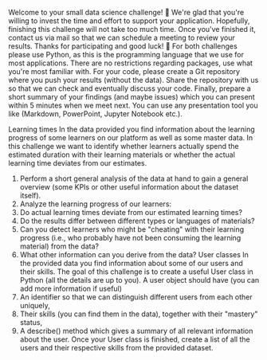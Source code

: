 Welcome to your small data science challenge! 👋 We're glad that you're willing to invest the time and effort to support your application. Hopefully, finishing this challenge will not take too much time. Once you've finished it, contact us via mail so that we can schedule a meeting to review your results. Thanks for participating and good luck! 🙂
For both challenges please use Python, as this is the programming language that we use for most applications. There are no restrictions regarding packages, use what you're most familiar with. For your code, please create a Git repository where you push your results (without the data). Share the repository with us so that we can check and eventually discuss your code. Finally, prepare a short summary of your findings (and maybe issues) which you can present within 5 minutes when we meet next. You can use any presentation tool you like (Markdown, PowerPoint, Jupyter Notebook etc.).

Learning times
In the data provided you find information about the learning progress of some learners on our platform as well as some master data. In this challenge we want to identify whether learners actually spend the estimated duration with their learning materials or whether the actual learning time deviates from our estimates.
1.	Perform a short general analysis of the data at hand to gain a general overview (some KPIs or other useful information about the dataset itself).
2.	Analyze the learning progress of our learners: 
1.	Do actual learning times deviate from our estimated learning times?
2.	Do the results differ between different types or languages of materials?
3.	Can you detect learners who might be "cheating" with their learning progress (i.e., who probably have not been consuming the learning material) from the data?
3.	What other information can you derive from the data?
User classes
In the provided data you find information about some of our users and their skills. The goal of this challenge is to create a useful User class in Python (all the details are up to you). A user object should have (you can add more information if useful)
1.	An identifier so that we can distinguish different users from each other uniquely,
2.	Their skills (you can find them in the data), together with their "mastery" status,
3.	A describe() method which gives a summary of all relevant information about the user.
Once your User class is finished, create a list of all the users and their respective skills from the provided dataset.
